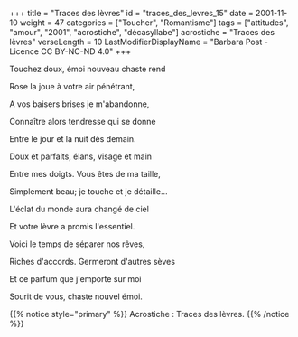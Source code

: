 +++
title = "Traces des lèvres"
id = "traces_des_levres_15"
date = 2001-11-10
weight = 47
categories = ["Toucher", "Romantisme"]
tags = ["attitudes", "amour", "2001", "acrostiche", "décasyllabe"]
acrostiche = "Traces des lèvres"
verseLength = 10
LastModifierDisplayName = "Barbara Post - Licence CC BY-NC-ND 4.0"
+++

Touchez doux, émoi nouveau chaste rend

Rose la joue à votre air pénétrant,

A vos baisers brises je m'abandonne,

Connaître alors tendresse qui se donne

Entre le jour et la nuit dès demain.

Doux et parfaits, élans, visage et main

Entre mes doigts. Vous êtes de ma taille,

Simplement beau; je touche et je détaille…

L'éclat du monde aura changé de ciel

Et votre lèvre a promis l'essentiel.

Voici le temps de séparer nos rêves,

Riches d'accords. Germeront d'autres sèves

Et ce parfum que j'emporte sur moi

Sourit de vous, chaste nouvel émoi.

{{% notice style="primary" %}}
Acrostiche : Traces des lèvres.
{{% /notice %}}
